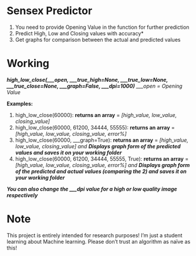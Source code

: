 # Sensex Predictor
1. You need to provide Opening Value in the function for further prediction
2. Predict High, Low and Closing values with accuracy*
3. Get graphs for comparison between the actual and predicted values

# Working
___high_low_close(\_\_\_open, \_\_\_true_high=None, \_\_\_true_low=None, \_\_\_true_close=None, \_\_\_graph=False, \_\_\_dpi=1000)___
_\_\_\_open = Opening Value_

__Examples:__
1. high_low_close(60000): __returns an array__ = _\[high_value, low_value, closing_value]_
2. high_low_close(60000, 61200, 34444, 55555): __returns an array__ = _\[high_value, low_value, closing_value, error%]_
3. high_low_close(60000, \_\_\_graph=True): __returns an array__ = _\[high_value, low_value, closing_value] and __Displays graph form of the predicted values and saves it on your working folder___
4. high_low_close(60000, 61200, 34444, 55555, True): __returns an array__ = _\[high_value, low_value, closing_value, error%] and __Displays graph form of the predicted and actual values (comparing the 2) and saves it on your working folder___
 
 ___You can also change the \_\_\_dpi value for a high or low quality image respectively___

# Note
This project is entirely intended for research purposes! I’m just a student learning about Machine learning. Please don’t trust an algorithm as naïve as this!
